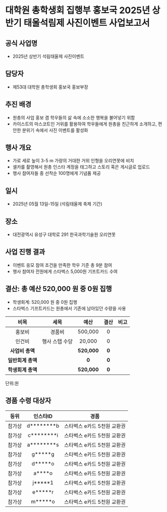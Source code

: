 대학원 총학생회 집행부 홍보국 2025년 상반기 태울석림제 사진이벤트 사업보고서
===
## 공식 사업명
- 2025년 상반기 석림태울제 사진이벤트
## 담당자
- 제53대 대학원 총학생회 홍보국 홍보부장
## 추진 배경
- 원총의 사업 홍보 겸 학우들의 삶 속에 소소한 행복을 불어넣기 위함
- 카이스트의 마스코트인 거위를 활용하여 학우들에게 원총을 친근하게 소개하고, 편안한 분위기 속에서 사진 이벤트를 활성화
## 행사 개요
- 가로 세로 높이 3-5 m 가량의 거대한 거위 인형을 오리연못에 비치
- 셀카를 촬영해서 원총 인스타 계정을 태그하고 스토리 혹은 게시글로 업로드
- 행사 참여자들 중 선착순 100명에게 기념품 제공
## 일시
- 2025년 05월 13일-15일 (석림태울제 축제 기간)
## 장소
- 대전광역시 유성구 대학로 291 한국과학기술원 오리연못
## 사업 진행 결과
- 이벤트 응모 참여 조건을 만족한 학우 기준 총 9분 참여
- 행사 참여자 전원에게 스타벅스 5,000원 기프트카드 수여

## 결산: 총 예산 520,000 원 중 0원 집행
- 학생회계: 520,000 원 중 0원 집행
- 스타벅스 기프트카드는 원총에서 기존에 남아있던 수량을 사용

| **비목**   | **세목**         | **예산**     | **결산** | **비고** |
|:--------:|:--------------:|:---------:|:------:|:------:|
| 홍보비 | 경품비 | 500,000 | 0 |    |  |
| 인건비 | 행사 스탭 수당 | 20,000  | 0 |      |
| **사업비 총액** |              | **520,000** | **0** |      |
| **일반회계 총액** |            | **0** | **0**    |      |
| **학생회계 총액** |            | **520,000**  | **0**   |      |
단위:원

## 경품 수령 대상자
| **등위**   | **인스타ID**    | **경품**                     |
|:--------:|:-------------:|:--------------------------:|
| 참가상 | d********b  | 스타벅스 e카드 5천원 교환권 |
| 참가상 | c********i  | 스타벅스 e카드 5천원 교환권 |
| 참가상 | a********s  | 스타벅스 e카드 5천원 교환권 |
| 참가상 | g*****g     | 스타벅스 e카드 5천원 교환권 |
| 참가상 | d*****o     | 스타벅스 e카드 5천원 교환권 |
| 참가상 | a****o      | 스타벅스 e카드 5천원 교환권 |
| 참가상 | j*****1     | 스타벅스 e카드 5천원 교환권 |
| 참가상 | e*****r     | 스타벅스 e카드 5천원 교환권 |
| 참가상 | m*****o     | 스타벅스 e카드 5천원 교환권 |

